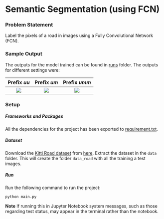 [//]: # (Image References)
[output_uu]: runs/uu_animated.gif
[output_um]: runs/um_animated.gif
[output_umm]: runs/umm_animated.gif


# Semantic Segmentation (using FCN)
### Problem Statement
Label the pixels of a road in images using a Fully Convolutional Network (FCN).

### Sample Output
The outputs for the model trained can be found in [runs](runs) folder. The outputs for different settings were:

Prefix _uu_      |  Prefix _um_   | Prefix _umm_
:---------------:|:--------------:|:------------:
![][output_uu]   | ![][output_um] | ![][output_umm] 


### Setup
##### Frameworks and Packages
All the dependencies for the project has been exported to [requirement.txt](requirements.txt).

##### Dataset
Download the [Kitti Road dataset](http://www.cvlibs.net/datasets/kitti/eval_road.php) from [here](http://www.cvlibs.net/download.php?file=data_road.zip).  Extract the dataset in the `data` folder.  This will create the folder `data_road` with all the training a test images.

##### Run
Run the following command to run the project:
```
python main.py
```
**Note** If running this in Jupyter Notebook system messages, such as those regarding test status, may appear in the terminal rather than the notebook.
